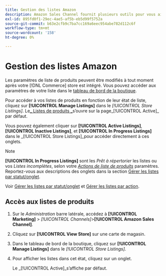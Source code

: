 ```yaml
---
title: Gestion des listes Amazon
description: Amazon Sales Channel fournit plusieurs outils pour vous aider à gérer vos listes Amazon à partir de l’administrateur Commerce.
exl-id: 895fd0f1-29ec-4ae5-af5b-eb5d99f5752a
source-git-commit: b63e2cfb9c7ba7cc169a6eec954abe782d112c6f
workflow-type: tm+mt
source-wordcount: '158'
ht-degree: 0%

---
```


# Gestion des listes Amazon

Les paramètres de liste de produits peuvent être modifiés à tout moment après votre [!DNL Commerce] store est intégré. Vous pouvez accéder aux paramètres de votre liste dans le [tableau de bord de la boutique](./amazon-store-dashboard.md).

Pour accéder à vos listes de produits en fonction de leur état de liste, cliquez sur **[!UICONTROL Manage Listings]** dans le _[!UICONTROL Store Listings]_. Le[_ Listes de produits _](./managing-listings-by-tab.md)s’ouvre sur la page_[!UICONTROL Active]_ par défaut.

Vous pouvez également cliquer sur **[!UICONTROL Active Listings]**, **[!UICONTROL Inactive Listings]**, et **[!UICONTROL In Progress Listings]** dans le _[!UICONTROL Store Listings]_pour accéder directement à ces onglets.

>[!NOTE]
>
>**[!UICONTROL In Progress Listings]** sont les _Prêt à répertorier_ les listes ou vos _Listes incomplètes_, selon votre [_Actions de liste de produits_](./product-listing-actions.md) paramètres. Reportez-vous aux descriptions des onglets dans la section [Gérer les listes par statut/onglet](./managing-listings-by-tab.md).

Voir [Gérer les listes par statut/onglet](./managing-listings-by-tab.md) et [Gérer les listes par action](./managing-listings-by-action.md).

## Accès aux listes de produits

1. Sur le _Administration_ barre latérale, accédez à **[!UICONTROL Marketing]** > _[!UICONTROL Channels]_>**[!UICONTROL Amazon Sales Channel]**.

1. Cliquez sur **[!UICONTROL View Store]** sur une carte de magasin.

1. Dans le tableau de bord de la boutique, cliquez sur **[!UICONTROL Manage Listings]** dans le _[!UICONTROL Store Listings]_.

1. Pour afficher les listes dans cet état, cliquez sur un onglet.

   Le _[!UICONTROL Active]_s’affiche par défaut.
